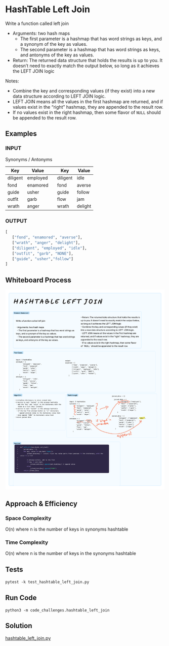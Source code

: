 # HashTable Left Join
<!-- Description of the challenge -->

Write a function called left join

- Arguments: two hash maps
  - The first parameter is a hashmap that has word strings as keys, and a synonym of the key as values.
  - The second parameter is a hashmap that has word strings as keys, and antonyms of the key as values.
- Return: The returned data structure that holds the results is up to you. It doesn’t need to exactly match the output below, so long as it achieves the LEFT JOIN logic

Notes:

- Combine the key and corresponding values (if they exist) into a new data structure according to LEFT JOIN logic.
- LEFT JOIN means all the values in the first hashmap are returned, and if values exist in the “right” hashmap, they are appended to the result row.
- If no values exist in the right hashmap, then some flavor of `NULL` should be appended to the result row.

## Examples

### INPUT

Synonyms / Antonyms

| Key | Value |  | Key | Value |
| ---- | ---- | ---- | ---- | ---- |
| diligent | employed |  | diligent | idle |
| fond | enamored |  | fond | averse |
| guide | usher |  | guide | follow |
| outfit | garb |  | flow | jam |
| wrath | anger |  | wrath | delight |

### OUTPUT

```python
[
   ["fond", "enamored", "averse"],
   ["wrath", "anger", "delight"],
   ["diligent", "employed", "idle"],
   ["outfit", "garb", "NONE"],
   ["guide", "usher","follow"]
]
```

## Whiteboard Process

![Left Join Whiteboard](hashtable_left_join_whiteboard.png)

## Approach & Efficiency

### Space Complexity

O(n) where n is the number of keys in synonyms hashtable

### Time Complexity

O(n) where n is the number of keys in the synonyms hashtable

## Tests

`pytest -k test_hashtable_left_join.py`

## Run Code

`python3 -m code_challenges.hashtable_left_join`

## Solution

[hashtable_left_join.py](../../code_challenges/hashtable_left_join.py)
